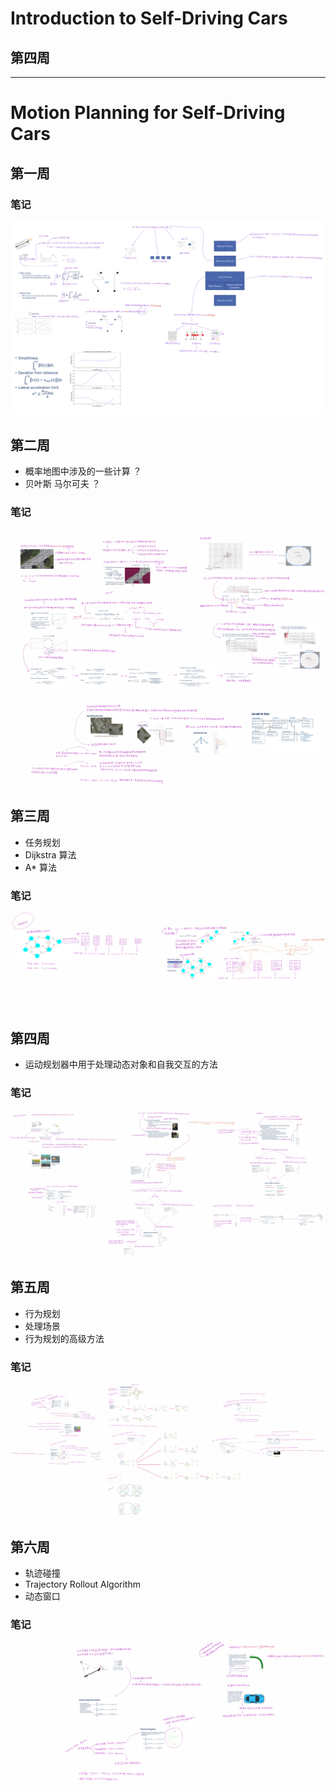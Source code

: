 # Introduction to Self-Driving Cars

## 第四周

---

# Motion Planning for Self-Driving Cars

## 第一周

### 笔记

<img src="Motion Planning for Self-Driving Cars\1_week\motion planning.png" alt="img" style="zoom: 100%">

## 第二周

* 概率地图中涉及的一些计算 ？
* 贝叶斯 马尔可夫 ？

### 笔记

<img src="Motion Planning for Self-Driving Cars\2_week\motion planning.png" alt="img" style="zoom: 100%">

## 第三周

* 任务规划
* Dijkstra 算法 
* A\* 算法

### 笔记

<img src="Motion Planning for Self-Driving Cars\3_week\motion planning.png" alt="img" style="zoom: 100%">

## 第四周

* 运动规划器中用于处理动态对象和自我交互的方法

### 笔记

<img src="Motion Planning for Self-Driving Cars\4_week\motion planning.png" alt="img" style="zoom: 100%">

## 第五周

* 行为规划
* 处理场景
* 行为规划的高级方法

### 笔记

<img src="Motion Planning for Self-Driving Cars\5_week\motion planning.png" alt="img" style="zoom: 100%">

## 第六周

* 轨迹碰撞
* Trajectory Rollout Algorithm
* 动态窗口

### 笔记

<img src="Motion Planning for Self-Driving Cars\6_week\motion planning.png" alt="img" style="zoom: 100%">